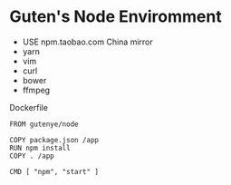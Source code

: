 Guten's Node Enviromment
=========================

- USE npm.taobao.com China mirror
- yarn
- vim
- curl
- bower
- ffmpeg

Dockerfile

```
FROM gutenye/node

COPY package.json /app
RUN npm install
COPY . /app

CMD [ "npm", "start" ]
```

